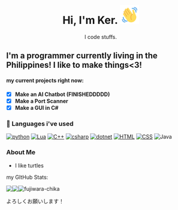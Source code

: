 <h1 align="center"> Hi, I'm Ker.  <img src="wave-hello.gif" width="50" height="50"> </h1>

<p align="center"> I code stuffs. </p>


<h2>I'm a programmer currently living in the Philippines! I like to make things<3!</h2>
<h4>my current projects right now:<h4>
  
- [x] Make an AI Chatbot (FINISHEDDDDD)
- [x] Make a Port Scanner
- [x] Make a GUI in C# 
<h5> </h5>
  
  <p></p>
  
### 🚀 Languages i've used
  
[![python](https://img.shields.io/badge/Python-14354C?style=for-the-badge&logo=python&logoColor=white)](https://python.org) [![Lua](https://img.shields.io/badge/Lua-2C2D72?style=for-the-badge&logo=lua&logoColor=white)](https://www.lua.org/) [![C++](https://img.shields.io/badge/C%2B%2B-00599C?style=for-the-badge&logo=c%2B%2B&logoColor=white)](https://isocpp.org/) [![csharp](https://img.shields.io/badge/C%23-239120?style=for-the-badge&logo=c-sharp&logoColor=white)](https://www.amazon.com/Tweens-Teens-Computational-Algorithmic-Thinking/dp/B09TMYQB25/ref=sr_1_1?qid=1658059208&refinements=p_n_feature_four_browse-bin%3A10806572011&s=books&sr=1-1) [![dotnet](https://img.shields.io/badge/.NET-5C2D91?style=for-the-badge&logo=.net&logoColor=white)](https://dotnet.microsoft.com/en-us/) [![HTML](https://img.shields.io/badge/HTML5-E34F26?style=for-the-badge&logo=html5&logoColor=white)](https://html.com/) [![CSS](https://img.shields.io/badge/CSS3-1572B6?style=for-the-badge&logo=css3&logoColor=white)](https://www.youtube.com/watch?v=dQw4w9WgXcQ) ![Java](https://img.shields.io/badge/Java-ED8B00?style=for-the-badge&logo=java&logoColor=white)

### About Me
  
- I like turtles

  

<p>my GItHub Stats:</p>
<img align="left" src=https://github-readme-stats.vercel.app/api/top-langs?username=keru6k&show_icons=true&locale=en&layout=compact" />
<img align="left" src="https://github-readme-stats.vercel.app/api?username=keru6k&show_icons=true&theme=dark" />

  

<div></div>

  ![fujiwara-chika](https://user-images.githubusercontent.com/73579653/154232131-97326511-c921-4da1-895c-2e09bb2d9645.gif)
  <p>よろしくお願いします！</p>
